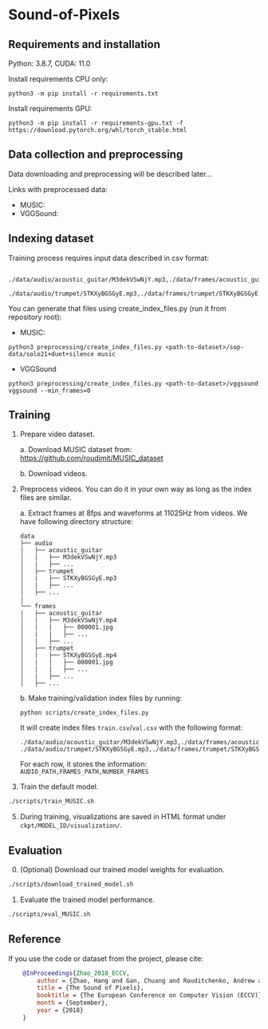 # Sound-of-Pixels


## Requirements and installation
Python: 3.8.7, CUDA: 11.0

Install requirements CPU only:
```
python3 -m pip install -r requirements.txt
```

Install requirements GPU:
```
python3 -m pip install -r requirements-gpu.txt -f https://download.pytorch.org/whl/torch_stable.html
```


## Data collection and preprocessing

Data downloading and preprocessing will be described later...

Links with preprocessed data:
* MUSIC:
* VGGSound: 

## Indexing dataset

Training process requires input data described in csv format:
```
 ./data/audio/acoustic_guitar/M3dekVSwNjY.mp3,./data/frames/acoustic_guitar/M3dekVSwNjY.mp4,1580
 ./data/audio/trumpet/STKXyBGSGyE.mp3,./data/frames/trumpet/STKXyBGSGyE.mp4,493
```
You can generate that files using create_index_files.py (run it from repository root):
* MUSIC:
```
python3 preprocessing/create_index_files.py <path-to-dataset>/sop-data/solo21+duet+silence music 
```
* VGGSound 
```
python3 preprocessing/create_index_files.py <path-to-dataset>/vggsound vggsound --min_frames=0 
```


## Training
1. Prepare video dataset.

    a. Download MUSIC dataset from: https://github.com/roudimit/MUSIC_dataset
    
    b. Download videos.

2. Preprocess videos. You can do it in your own way as long as the index files are similar.

    a. Extract frames at 8fps and waveforms at 11025Hz from videos. We have following directory structure:
    ```
    data
    ├── audio
    |   ├── acoustic_guitar
    │   |   ├── M3dekVSwNjY.mp3
    │   |   ├── ...
    │   ├── trumpet
    │   |   ├── STKXyBGSGyE.mp3
    │   |   ├── ...
    │   ├── ...
    |
    └── frames
    |   ├── acoustic_guitar
    │   |   ├── M3dekVSwNjY.mp4
    │   |   |   ├── 000001.jpg
    │   |   |   ├── ...
    │   |   ├── ...
    │   ├── trumpet
    │   |   ├── STKXyBGSGyE.mp4
    │   |   |   ├── 000001.jpg
    │   |   |   ├── ...
    │   |   ├── ...
    │   ├── ...
    ```

    b. Make training/validation index files by running:
    ```
    python scripts/create_index_files.py
    ```
    It will create index files ```train.csv```/```val.csv``` with the following format:
    ```
    ./data/audio/acoustic_guitar/M3dekVSwNjY.mp3,./data/frames/acoustic_guitar/M3dekVSwNjY.mp4,1580
    ./data/audio/trumpet/STKXyBGSGyE.mp3,./data/frames/trumpet/STKXyBGSGyE.mp4,493
    ```
    For each row, it stores the information: ```AUDIO_PATH,FRAMES_PATH,NUMBER_FRAMES```

3. Train the default model.
```bash
./scripts/train_MUSIC.sh
```

5. During training, visualizations are saved in HTML format under ```ckpt/MODEL_ID/visualization/```.

## Evaluation
0. (Optional) Download our trained model weights for evaluation.
```bash
./scripts/download_trained_model.sh
```

1. Evaluate the trained model performance.
```bash
./scripts/eval_MUSIC.sh
```

## Reference
If you use the code or dataset from the project, please cite:
```bibtex
    @InProceedings{Zhao_2018_ECCV,
        author = {Zhao, Hang and Gan, Chuang and Rouditchenko, Andrew and Vondrick, Carl and McDermott, Josh and Torralba, Antonio},
        title = {The Sound of Pixels},
        booktitle = {The European Conference on Computer Vision (ECCV)},
        month = {September},
        year = {2018}
    }
```
